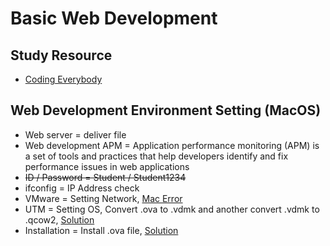 # Basic Web Development

## Study Resource

* [Coding Everybody](https://www.opentutorials.org/course/1688/9331)

## Web Development Environment Setting (MacOS)

* Web server = deliver file
* Web development APM = Application performance monitoring (APM) is a set of tools and practices that help developers identify and fix performance issues in web applications
* ~~ID / Password = Student / Student1234~~
* ifconfig = IP Address check
* VMware = Setting Network, [Mac Error](https://www.virtualbox.org/wiki/Testbuilds)
* UTM = Setting OS, Convert .ova to .vdmk and another convert .vdmk to .qcow2, [Solution](https://gist.github.com/tadhgboyle/a0c859b7d7c0a258593dc00cdc5006cc)
* Installation = Install .ova file, [Solution](https://www.youtube.com/watch?v=1suVXymrD0Q&ab_channel=SYSADMIN102%E2%84%A2)
